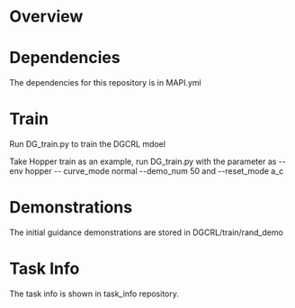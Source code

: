# Overview

# Dependencies

The dependencies for this repository is in MAPI.yml

# Train

Run DG\_train.py to train the DGCRL mdoel

Take Hopper train as an example,
run DG\_train.py with the parameter as --env hopper
-- curve\_mode normal --demo\_num 50 and --reset\_mode a\_c

# Demonstrations

The initial guidance demonstrations are stored in DGCRL/train/rand\_demo

# Task Info

The task info is shown in task\_info repository.

